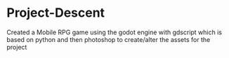 # Project-Descent
Created a Mobile RPG game using the godot engine with gdscript which is based on python and then photoshop to create/alter the assets for the project
